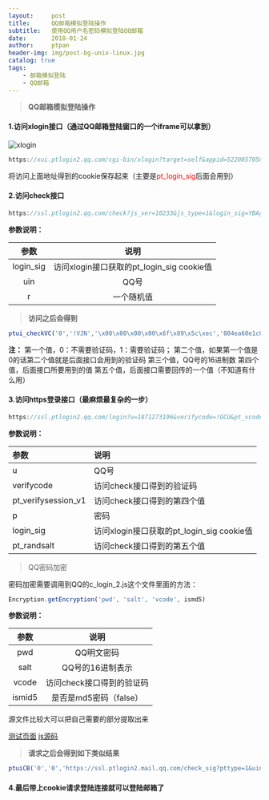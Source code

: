 ```yaml
---
layout:     post
title:      QQ邮箱模拟登陆操作
subtitle:   使用QQ用户名密码模拟登陆QQ邮箱
date:       2018-01-24
author:     ptpan
header-img: img/post-bg-unix-linux.jpg
catalog: true
tags:
    - 邮箱模拟登陆
    - QQ邮箱
---
```


>
> **QQ邮箱模拟登陆操作**

#### 1.访问xlogin接口（通过QQ邮箱登陆窗口的一个iframe可以拿到）

![xlogin](http://ptpan.top/img/post/qq-login-iframe-code.png "xlogin")

```javascript
https://xui.ptlogin2.qq.com/cgi-bin/xlogin?target=self&appid=522005705&daid=4&s_url=https://mail.qq.com/cgi-bin/readtemplate?check=false%26t=loginpage_new_jump%26vt=passport%26vm=wpt%26ft=loginpage%26target=&style=25&low_login=1&proxy_url=https://mail.qq.com/proxy.html&need_qr=1&hide_border=1&border_radius=1&self_regurl=http://zc.qq.com/chs/index.html?type=1&app_id=11005?t=regist&pt_feedback_link=http://support.qq.com/discuss/350_1.shtml&css=https://res.mail.qq.com/zh_CN/htmledition/style/ptlogin_input24e6b9.css
```

将访问上面地址得到的cookie保存起来（主要是<font color="red">pt_login_sig</font>后面会用到）

#### 2.访问check接口

```java
https://ssl.ptlogin2.qq.com/check?js_ver=10233&js_type=1&login_sig=YBAgwC0mGS89sG93aXrkIdOrD00D-IALYfZ6vgC3SnedVVNm8HpMxHSlxqCG-PEN&pt_uistyle=25&regmaster=&pt_tea=2&pt_vcode=0&uin=xxxxxxx&appid=522005705&r=0.07185151645254728
```
**参数说明：**

| 参数        | 说明           | 
|:-:|:-:|
| login_sig | 访问xlogin接口获取的pt_login_sig cookie值 |
| uin | QQ号 |
| r | 一个随机值 |


>
> **访问之后会得到**

```javascript
ptui_checkVC('0','!VJN','\x00\x00\x00\x00\x6f\x89\x5c\xec','804ea60e1c03c1c7003296522b0bbfaf53518ff2baab40b15fb55e28ca96d3d7786e6b44018c66adee5f409880b104412228363c2543619f','2')
```

**注：**
第一个值，0：不需要验证码，1：需要验证码；
第二个值，如果第一个值是0的话第二个值就是后面接口会用到的验证码
第三个值，QQ号的16进制数
第四个值，后面接口所要用到的值
第五个值，后面接口需要回传的一个值（不知道有什么用）

#### 3.访问https登录接口（最麻烦最复杂的一步）

```javascript
https://ssl.ptlogin2.qq.com/login?u=1871273196&verifycode=!GCU&pt_vcode_v1=0&pt_verifysession_v1=343af576e975768817b37e0b1c832ef30e7858b090ba460ee82b79efcb94b9bb2fd2b38ff0f02d6db63ad86fb3f795285035e9aec2f7bc2c&p=ZyA04zY*0fSKXAuOlKbYmQ0T*2g4cTwFJb88J0xN7HETYF5rEtqBaOxkAlacCM2d7F1b*cV90lwdY3NdZYZkWkHuZOF1xZz*O-777RaleT6hfdzaGW0zkbshs335NgRnKFLcI8S9qSerLmuMrAwlRtSn62yMxgDy-CokRBHlm4uL5IijuUkKpSxuL3pnfg7DGqWjvgb-Zrz1XfQ*q5N-tckwx3DmL3W2ItCsF3uxbjGZiYEy3i*hFHC0myQLhufO5KH0c8efeGKRNG8stJDDL8aB-bDCEqsxrgDirWg*zgNYyh0xIUMX2icxNZ**8ga97wQ76BfxLIsidwre0cfgCw__&pt_randsalt=2&u1=https%3A%2F%2Fmail.qq.com%2Fcgi-bin%2Flogin%3Fvt%3Dpassport%26vm%3Dwpt%26ft%3Dloginpage%26target%3D%26account%3D1871273196&ptredirect=1&h=1&t=1&g=1&from_ui=1&ptlang=2052&js_ver=10233&js_type=1&login_sig=YBAgwC0mGS89sG93aXrkIdOrD00D-IALYfZ6vgC3SnedVVNm8HpMxHSlxqCG-PEN&pt_uistyle=25&aid=522005705&daid=4
```

**参数说明：**

| **参数**        | **说明**           | 
|:-|:-|
| u | QQ号 |
| verifycode | 访问check接口得到的验证码 |
| pt_verifysession_v1 | 访问check接口得到的第四个值 |
| p | 密码 |
| login_sig | 访问xlogin接口获取的pt_login_sig cookie值 |
| pt_randsalt | 访问check接口得到的第五个值 |

>
> QQ密码加密

密码加密需要调用到QQ的c_login_2.js这个文件里面的方法：

```javascript
Encryption.getEncryption('pwd', 'salt', 'vcode', ismd5)
```

**参数说明：**

| 参数        | 说明           | 
|:-:|:-:|
| pwd      | QQ明文密码 | 
| salt      | QQ号的16进制表示      |   
| vcode | 访问check接口得到的验证码     |  
| ismid5 | 是否是md5密码（false）  |

源文件比较大可以把自己需要的部分提取出来

[测试页面](http://ptpan.top/file/qq-encryption/index1.html)
[js源码](http://ptpan.top/file/qq-encryption/qq.js)

>
> **请求之后会得到如下类似结果**

```javascript
ptuiCB('0','0','https://ssl.ptlogin2.mail.qq.com/check_sig?pttype=1&uin=1871273196&service=login&nodirect=0&ptsigx=a6604498649a79f8407b06c171b50f73cdfc878de0436d71b8afa57d7e6c41ac755dbf49c0c17127482dbc1c4df7791eec4dc88cef1622fd36f092869f4341e6&s_url=https%3A%2F%2Fmail.qq.com%2Fcgi-bin%2Flogin%3Fvt%3Dpassport%26vm%3Dwpt%26ft%3Dloginpage%26target%3D%26account%3D1871273196&f_url=&ptlang=2052&ptredirect=101&aid=522005705&daid=4&j_later=0&low_login_hour=0&regmaster=0&pt_login_type=1&pt_aid=0&pt_aaid=0&pt_light=0&pt_3rd_aid=0','1','登录成功！', 'PaPa')
```

#### 4.最后带上cookie请求登陆连接就可以登陆邮箱了

